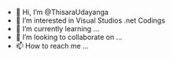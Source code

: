 - 👋 Hi, I’m @ThisaraUdayanga
- 👀 I’m interested in Visual Studios .net Codings
- 🌱 I’m currently learning ...
- 💞️ I’m looking to collaborate on ...
- 📫 How to reach me ...

<!---
ThisaraUdayanga/ThisaraUdayanga is a ✨ special ✨ repository because its `README.md` (this file) appears on your GitHub profile.
You can click the Preview link to take a look at your changes.
--->
